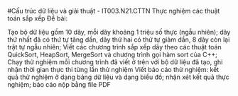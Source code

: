 #Cấu trúc dữ liệu và giải thuật - IT003.N21.CTTN
Thực nghiệm các thuật toán sắp xếp
Đề bài:

Tạo bộ dữ liệu gồm 10 dãy, mỗi dãy khoảng 1 triệu số thực (ngẫu nhiên); dãy thứ nhất đã có thứ tự tăng dần, dãy thứ hai có thứ tự giảm dần, 8 dãy còn lại trật tự ngẫu nhiên;
Viết các chương trình sắp xếp dãy theo các thuật toán QuickSort, HeapSort, MergeSort và chương trình gọi hàm sort của C++;
Chạy thử nghiệm mỗi chương trình đã viết ở trên với bộ dữ liệu đã tạo, ghi nhận thời gian thực thi từng lần thử nghiệm
Viết báo cáo thử nghiệm: kết quả thử nghiệm ở dạng bảng dữ liệu và dạng biểu đồ; nhận xét kết quả thực nghiệm; báo cáo nộp bằng file PDF

